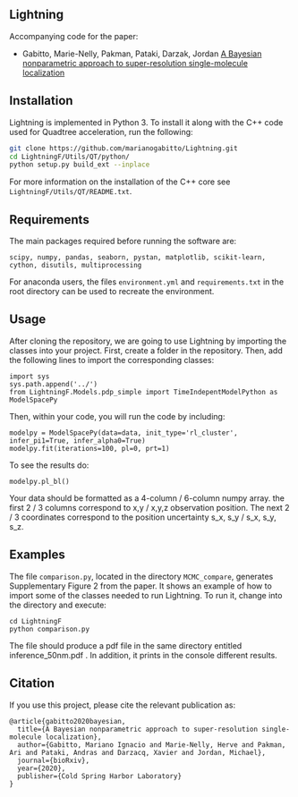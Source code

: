 ## Lightning
Accompanying code for the paper:
- Gabitto, Marie-Nelly, Pakman, Pataki, Darzak, Jordan [A  Bayesian  nonparametric approach to super-resolution single-molecule localization](https://www.biorxiv.org/content/10.1101/2020.02.15.950873v3)



## Installation
Lightning is implemented in Python 3. To install it along with the C++ code used for Quadtree acceleration, run the following:

```bash
git clone https://github.com/marianogabitto/Lightning.git
cd LightningF/Utils/QT/python/
python setup.py build_ext --inplace
```

For more information on the installation of the C++ core see `LightningF/Utils/QT/README.txt`.

## Requirements

The main packages required before running the software are:

`scipy, numpy, pandas, seaborn, pystan, matplotlib, scikit-learn, cython, disutils, multiprocessing`

For anaconda users, the files `environment.yml` and `requirements.txt` in the root directory can be used to recreate the environment.  

## Usage
After cloning the repository, we are going to use Lightning by importing the classes into your project.
First, create a folder in the repository. Then, add the following lines to import the corresponding classes:

```
import sys
sys.path.append('../')
from LightningF.Models.pdp_simple import TimeIndepentModelPython as ModelSpacePy
```

Then, within your code, you will run the code by including:

```
modelpy = ModelSpacePy(data=data, init_type='rl_cluster', infer_pi1=True, infer_alpha0=True)
modelpy.fit(iterations=100, pl=0, prt=1)
```

To see the results do:

```
modelpy.pl_bl() 
```

Your data should be formatted as a 4-column / 6-column numpy array. the first 2 / 3 columns
correspond to x,y / x,y,z observation position. The next 2 / 3 coordinates correspond to the
position uncertainty s_x, s_y / s_x, s_y, s_z. 

## Examples
The file `comparison.py`, located in the directory `MCMC_compare`, generates Supplementary Figure 2 from the paper.
It shows an example of how to import some of the classes needed to run Lightning.
To run it, change into the directory and execute: 

```
cd LightningF
python comparison.py
```

The file should produce a pdf file in the same directory entitled inference_50nm.pdf . In addition, it prints in the console different results. 


## Citation

If you use this project, please cite the relevant publication as:

```
@article{gabitto2020bayesian,
  title={A Bayesian nonparametric approach to super-resolution single-molecule localization},
  author={Gabitto, Mariano Ignacio and Marie-Nelly, Herve and Pakman, Ari and Pataki, Andras and Darzacq, Xavier and Jordan, Michael},
  journal={bioRxiv},
  year={2020},
  publisher={Cold Spring Harbor Laboratory}
}
```


